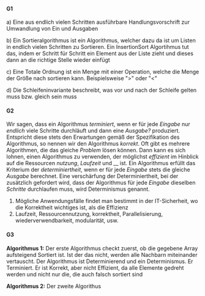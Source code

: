 #### G1
a) Eine aus endlich vielen Schritten ausführbare Handlungsvorschrift zur Umwandlung von Ein und Ausgaben

b) Ein Sortieralgorithmus ist ein Algorithmus, welcher dazu da ist um Listen in endlich vielen Schritten zu Sortieren. Ein InsertionSort Algortihmus tut das, indem er Schritt für Schritt ein Element aus der Liste zieht und dieses dann an die richtige Stelle wieder einfügt

c) Eine Totale Ordnung ist ein Menge mit einer Operation, welche die Menge der Größe nach sortieren kann. Beispielsweise ">" oder "<"

d) Die Schleifeninvariante beschreibt, was vor und nach der Schleife gelten muss bzw. gleich sein muss

#### G2
Wir sagen, dass ein Algorithmus _terminiert_, wenn er für jede _Eingabe_ nur _endlich_ viele Schritte durchläuft und dann eine _Ausgabe?_ produziert. Entspricht diese stets den Erwartungen gemäß der Spezifikation des Algorithmus, so nennen wir den Algorithmus _korrekt_. Oft gibt es mehrere Algorithmen, die das gleiche _Problem_ lösen können. Dann kann es sich lohnen, einen Algorithmus zu verwenden, der möglichst _effizient_ im Hinblick auf die Ressourcen _nutzung_, _Laufzeit_ und __ ist. Ein Algorithmus  erfüllt das Kriterium der _determiniertheit_, wenn er für jede _Eingabe_ stets die gleiche _Ausgabe_ berechnet. Eine verschärfung der Determiniertheit, bei der zusätzlich gefordert wird, dass der Algorithmus für jede _Eingabe_ dieselben _Schritte_ durchlaufen muss, wird Determinismus genannt.

1) Mögliche Anwendungsfälle findet man bestimmt in der IT-Sicherheit, wo die Korrektheit wichtiges ist, als die Effizienz
2) Laufzeit, Ressourcennutzung, korrektheit, Parallelisierung, wiederverwendbarkeit, modularität, usw.

#### G3
**Algorithmus 1:** Der erste Algorithmus checkt zuerst, ob die gegebene Array aufsteigend Sortiert ist. Ist der das nicht, werden alle Nachbarn miteinander vertauscht. 
Der Algorithmus ist Determinierend und ein Determinismus. Er Terminiert. Er ist Korrekt, aber nicht Effizient, da alle Elemente gedreht werden und nicht nur die, die auch falsch sortiert sind

**Algorithmus 2:** Der zweite Algorithus